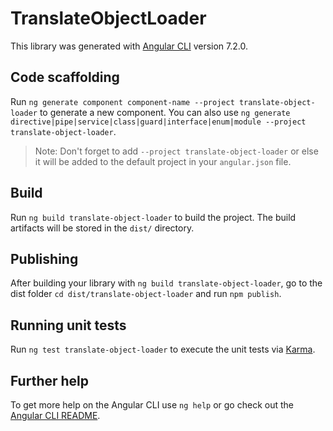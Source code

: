 # TranslateObjectLoader

This library was generated with [Angular CLI](https://github.com/angular/angular-cli) version 7.2.0.

## Code scaffolding

Run `ng generate component component-name --project translate-object-loader` to generate a new component. You can also use `ng generate directive|pipe|service|class|guard|interface|enum|module --project translate-object-loader`.
> Note: Don't forget to add `--project translate-object-loader` or else it will be added to the default project in your `angular.json` file. 

## Build

Run `ng build translate-object-loader` to build the project. The build artifacts will be stored in the `dist/` directory.

## Publishing

After building your library with `ng build translate-object-loader`, go to the dist folder `cd dist/translate-object-loader` and run `npm publish`.

## Running unit tests

Run `ng test translate-object-loader` to execute the unit tests via [Karma](https://karma-runner.github.io).

## Further help

To get more help on the Angular CLI use `ng help` or go check out the [Angular CLI README](https://github.com/angular/angular-cli/blob/master/README.md).
